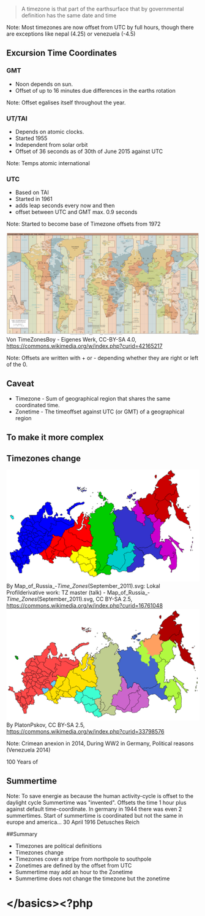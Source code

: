 > A timezone is that part of the earthsurface that by governmental definition has the same
date and time

Note: Most timezones are now offset from UTC by full hours, though there are exceptions like nepal (4.25) or venezuela (-4.5)



## Excursion Time Coordinates



### GMT

* Noon depends on sun.<!-- .element: class="fragment" -->
* Offset of up to 16 minutes due differences in the earths rotation<!-- .element: class="fragment" -->

Note: Offset egalises itself throughout the year.



### UT/TAI

* Depends on atomic clocks.<!-- .element: class="fragment" -->
* Started 1955<!-- .element: class="fragment" -->
* Independent from solar orbit<!-- .element: class="fragment" -->
* Offset of 36 seconds as of 30th of June 2015 against UTC<!-- .element: class="fragment" -->

Note: Temps atomic international



### UTC

* Based on TAI<!-- .element: class="fragment" -->
* Started in 1961<!-- .element: class="fragment" -->
* adds leap seconds every now and then<!-- .element: class="fragment" -->
* offset between UTC and GMT max. 0.9 seconds<!-- .element: class="fragment" -->

Note: Started to become base of Timezone offsets from 1972




![timezones of the earth](img/timezones.png)
<span class="credit">Von TimeZonesBoy - Eigenes Werk, CC-BY-SA 4.0, https://commons.wikimedia.org/w/index.php?curid=42165217</span>

Note: Offsets are written with + or - depending whether they are right or left of the 0.



## Caveat

* Timezone - Sum of geographical region that shares the same coordinated time.
* Zonetime - The timeoffset against UTC (or GMT) of a geographical region



## To make it more complex



## Timezones change

![timezones in russia](img/timezones2010.svg)
<span class="credit">By Map_of_Russia_-_Time_Zones_(September_2011).svg: Lokal Profilderivative work: TZ master (talk) - Map_of_Russia_-_Time_Zones_(September_2011).svg, CC BY-SA 2.5, https://commons.wikimedia.org/w/index.php?curid=16761048</span>
![timezones in russia](img/timezones2014.svg)
<span class="credit">By PlatonPskov, CC BY-SA 2.5, https://commons.wikimedia.org/w/index.php?curid=33798576</span>

Note: Crimean anexion in 2014, During WW2 in Germany, Political reasons (Venezuela 2014)




100 Years of<!-- .element: class="fragment" -->
## Summertime

Note: To save energie as because the human activity-cycle is offset to the daylight cycle
Summertime was "invented". Offsets the time 1 hour plus against default time-coordinate.
In germany in 1944 there was even 2 summertimes. Start of summertime is coordinated
but not the same in europe and america... 30 April 1916 Detusches Reich




##Summary

* Timezones are political definitions<!-- .element: class="fragment" -->
* Timezones change<!-- .element: class="fragment" -->
* Timezones cover a stripe from northpole to southpole<!-- .element: class="fragment" -->
* Zonetimes are defined by the offset from UTC<!-- .element: class="fragment" -->
* Summertime may add an hour to the Zonetime<!-- .element: class="fragment" -->
* Summertime does not change the timezone but the zonetime<!-- .element: class="fragment" -->



# &lt;/basics><?php